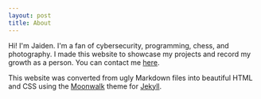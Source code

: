 ```yaml
---
layout: post
title: About
---
```


Hi! I'm Jaiden. I'm a fan of cybersecurity, programming, chess, and photography. I made this website to showcase my projects and record my growth as a person. You can contact me [here](https://docs.google.com/forms/d/e/1FAIpQLSco_eK-DtPA2-ZW-K1XIiBNkzEZru16JWwGbteuUAlQgEt6fw/viewform).

This website was converted from ugly Markdown files into beautiful HTML and CSS using the [Moonwalk](https://github.com/abhinavs/moonwalk) theme for [Jekyll](https://jekyllrb.com).